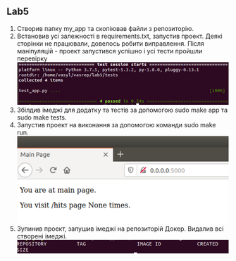 ## Lab5

1. Створив папку my_app та скопiював файли з репозиторiю.
2. Встановив усi залежностi в requirements.txt, запустив проект. Деякi сторiнки не працювали, довелось робити виправлення. Пiсля манiпуляцiй - проект запустився успiшно i усi тести пройшли перевiрку
![](img1.png)
3. Збiлдив iмеджi для додатку та тестiв за допомогою sudo make app та sudo make tests.
4. Запустив проект на виконання за допомогою команди sudo make run.
![](img2.png)
5. Зупинив проект, запушив iмеджi на репозиторiй Докер. Видалив всi створенi iмеджi.
![](img3.png)
